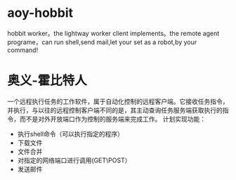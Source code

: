 # aoy-hobbit
hobbit worker。the lightway worker client implements。the remote agent programe，can run shell,send mail,let your set as a robot,by your command!
# 奥义-霍比特人
一个远程执行任务的工作软件，属于自动化控制的远程客户端。它接收任务指令，并执行，与以往的远程控制客户端不同的是，其主动查询任务服务端获取执行的指令，而不是对外开放端口作为控制的服务端来完成工作。
计划实现功能：
 * 执行shell命令（可以执行指定的程序）
 * 下载文件
 * 文件合并
 * 对指定的网络端口进行调用(GET\POST）
 * 发送邮件
